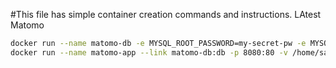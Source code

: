 #This file has simple container creation commands and instructions.
LAtest Matomo
`````bash
docker run --name matomo-db -e MYSQL_ROOT_PASSWORD=my-secret-pw -e MYSQL_DATABASE=matomo -e MYSQL_USER=matomo -e MYSQL_PASSWORD=matomo_pw -e TZ=Europe/Helsinki -v /home/sam/Stuff/db:/var/lib/mysql:z -d mariadb
docker run --name matomo-app --link matomo-db:db -p 8080:80 -v /home/sam/Stuff/matomo:/var/www/html:z -e TZ=Europe/Helsinki -d matomo

`````
